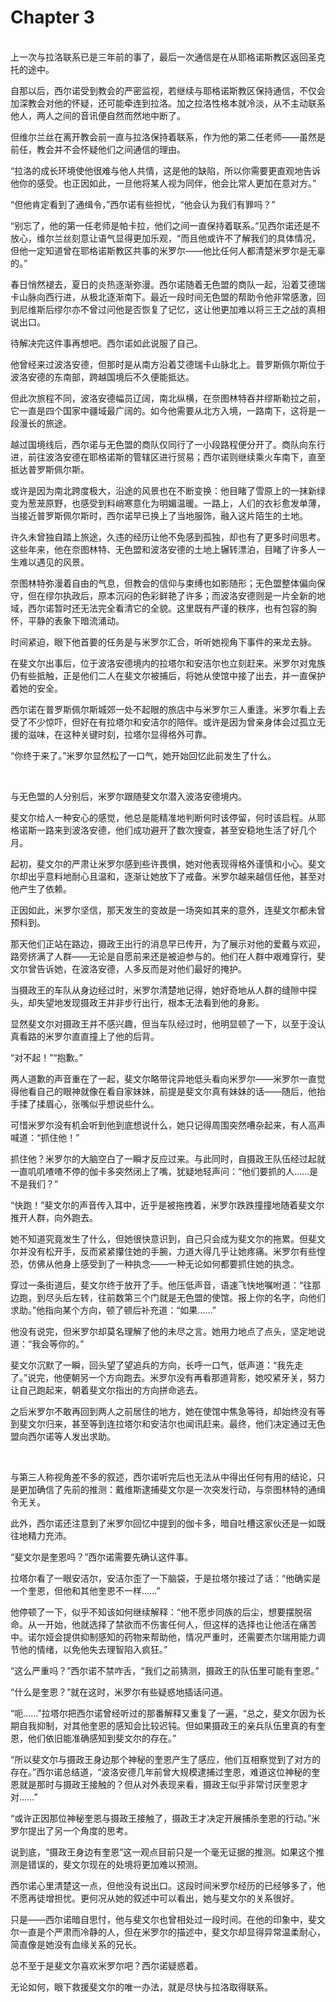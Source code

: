 # Chapter 3

<br>
上一次与拉洛联系已是三年前的事了，最后一次通信是在从耶格诺斯教区返回圣克托的途中。

自那以后，西尔诺受到教会的严密监视，若继续与耶格诺斯教区保持通信，不仅会加深教会对他的怀疑，还可能牵连到拉洛。加之拉洛性格本就冷淡，从不主动联系他人，两人之间的音讯便自然而然地中断了。

但维尔兰丝在离开教会前一直与拉洛保持着联系，作为他的第二任老师——虽然是前任，教会并不会怀疑他们之间通信的理由。

“拉洛的成长环境使他很难与他人共情，这是他的缺陷，所以你需要更直观地告诉他你的感受。也正因如此，一旦他将某人视为同伴，他会比常人更加在意对方。”

“但他肯定看到了通缉令，”西尔诺有些担忧，“他会认为我们有罪吗？”

“别忘了，他的第一任老师是帕卡拉，他们之间一直保持着联系。”见西尔诺还是不放心，维尔兰丝刻意让语气显得更加乐观，“而且他或许不了解我们的具体情况，但他一定知道曾在耶格诺斯教区共事的米罗尔——他比任何人都清楚米罗尔是无辜的。”

春日悄然褪去，夏日的炎热逐渐弥漫。西尔诺随着无色盟的商队一起，沿着艾德瑞卡山脉向西行进，从极北逐渐南下。最近一段时间无色盟的帮助令他非常感激，回到尼维斯后缪尔亦不曾过问他是否恢复了记忆，这让他更加难以将三王之战的真相说出口。

待解决完这件事再想吧。西尔诺如此说服了自己。

他曾经来过波洛安德，但那时是从南方沿着艾德瑞卡山脉北上。普罗斯佩尔斯位于波洛安德的东南部，跨越国境后不久便能抵达。

但此次旅程不同，波洛安德幅员辽阔，南北纵横，在奈图林特吞并缪斯勒拉之前，它一直是四个国家中疆域最广阔的。如今他需要从北方入境，一路南下，这将是一段漫长的旅途。

越过国境线后，西尔诺与无色盟的商队仅同行了一小段路程便分开了。商队向东行进，前往波洛安德在耶格诺斯的管辖区进行贸易；西尔诺则继续乘火车南下，直至抵达普罗斯佩尔斯。

或许是因为南北跨度极大，沿途的风景也在不断变换：他目睹了雪原上的一抹新绿变为葱茏原野，也感受到料峭寒意化为明媚温暖。一路上，人们的衣衫愈发单薄，当接近普罗斯佩尔斯时，西尔诺早已换上了当地服饰，融入这片陌生的土地。

许久未曾独自踏上旅途，久违的经历让他不免感到孤独，却也有了更多时间思考。这些年来，他在奈图林特、无色盟和波洛安德的土地上辗转漂泊，目睹了许多人一生难以遇见的风景。

奈图林特弥漫着自由的气息，但教会的信仰与束缚也如影随形；无色盟整体偏向保守，但在缪尔执政后，原本沉闷的色彩鲜艳了许多；而波洛安德则是一片全新的地域，西尔诺暂时还无法完全看清它的全貌。这里既有严谨的秩序，也有包容的胸怀，平静的表象下暗流涌动。

时间紧迫，眼下他首要的任务是与米罗尔汇合，听听她视角下事件的来龙去脉。

在斐文尔出事后，位于波洛安德境内的拉塔尔和安洁尔也立刻赶来。米罗尔对鬼族仍有些抵触，正是他们二人在斐文尔被捕后，将她从使馆中接了出去，并一直保护着她的安全。

西尔诺在普罗斯佩尔斯城郊一处不起眼的旅店中与米罗尔三人重逢。米罗尔看上去受了不少惊吓，但好在有拉塔尔和安洁尔的陪伴。或许是因为曾亲身体会过孤立无援的滋味，在这种关键时刻，拉塔尔显得格外可靠。

“你终于来了。”米罗尔显然松了一口气，她开始回忆此前发生了什么。

<br>

与无色盟的人分别后，米罗尔跟随斐文尔潜入波洛安德境内。  

斐文尔给人一种安心的感觉，他总是能精准地判断何时该停留，何时该启程。从耶格诺斯一路来到波洛安德，他们成功避开了数次搜查，甚至安稳地生活了好几个月。  

起初，斐文尔的严肃让米罗尔感到些许畏惧，她对他表现得格外谨慎和小心。斐文尔却出乎意料地耐心且温和，逐渐让她放下了戒备。米罗尔越来越信任他，甚至对他产生了依赖。  

正因如此，米罗尔坚信，那天发生的变故是一场突如其来的意外，连斐文尔都未曾预料到。  

那天他们正站在路边，摄政王出行的消息早已传开，为了展示对他的爱戴与欢迎，路旁挤满了人群——无论是自愿前来还是被迫参与的。他们在人群中艰难穿行，斐文尔曾告诉她，在波洛安德，人多反而是对他们最好的掩护。  

当摄政王的车队从身边经过时，米罗尔清楚地记得，她好奇地从人群的缝隙中探头，却失望地发现摄政王并非步行出行，根本无法看到他的身影。

显然斐文尔对摄政王并不感兴趣，但当车队经过时，他明显顿了一下，以至于没认真看路的米罗尔直直撞上了他的后背。

“对不起！”“抱歉。”  

两人道歉的声音重在了一起，斐文尔略带诧异地低头看向米罗尔——米罗尔一直觉得他看自己的眼神就像在看自家妹妹，前提是斐文尔真有妹妹的话——随后，他抬手揉了揉眉心，张嘴似乎想说些什么。  

可惜米罗尔没有机会听到他到底想说什么，她只记得周围突然嘈杂起来，有人高声喊道：“抓住他！”  

抓住他？米罗尔的大脑空白了一瞬才反应过来。与此同时，自摄政王队伍经过起就一直叽叽喳喳不停的伽卡多突然闭上了嘴，犹疑地轻声问：“他们要抓的人……是不是我们？”  

“快跑！”斐文尔的声音传入耳中，近乎是被拖拽着，米罗尔跌跌撞撞地随着斐文尔推开人群，向外跑去。

她不知道究竟发生了什么，但她很快意识到，自己只会成为斐文尔的拖累。但斐文尔并没有松开手，反而紧紧攥住她的手腕，力道大得几乎让她疼痛。米罗尔有些惶恐，仿佛从他身上感受到了一种执念——一种无论如何都要抓住她的执念。  

穿过一条街道后，斐文尔终于放开了手。他压低声音，语速飞快地嘱咐道：“往那边跑，到尽头后左转，往前数第三个门就是无色盟的使馆。报上你的名字，向他们求助。”他指向某个方向，顿了顿后补充道：“如果……”  

他没有说完，但米罗尔却莫名理解了他的未尽之言。她用力地点了点头，坚定地说道：“我会等你的。”  

斐文尔沉默了一瞬，回头望了望追兵的方向，长呼一口气，低声道：“我先走了。”说完，他便朝另一个方向跑去。米罗尔没有再看那道背影，她咬紧牙关，努力让自己跑起来，朝着斐文尔指出的方向拼命逃去。  

之后米罗尔不敢再回到两人之前居住的地方，她在使馆中焦急等待，却始终没有等到斐文尔归来，甚至等到连拉塔尔和安洁尔也闻讯赶来。最终，他们决定通过无色盟向西尔诺等人发出求助。

<br>

与第三人称视角差不多的叙述，西尔诺听完后也无法从中得出任何有用的结论，只是更加确信了先前的推测：戴维斯逮捕斐文尔是一次突发行动，与奈图林特的通缉令无关。  

此外，西尔诺还注意到了米罗尔回忆中提到的伽卡多，暗自吐槽这家伙还是一如既往地精力充沛。  

“斐文尔是奎恩吗？”西尔诺需要先确认这件事。

拉塔尔看了一眼安洁尔，安洁尔歪了一下脑袋，于是拉塔尔接过了话：“他确实是一个奎恩，但他和其他奎恩不一样……”  

他停顿了一下，似乎不知该如何继续解释：“他不愿步同族的后尘，想要摆脱宿命。从一开始，他就选择了禁欲而不伤害任何人，但这样的选择也让他活在痛苦中。诺尔娅会提供抑制感知的药物来帮助他，情况严重时，还需要杰尔瑞用能力调节他的情绪，以免他失去理智陷入疯狂。”  

“这么严重吗？”西尔诺不禁咋舌，“我们之前猜测，摄政王的队伍里可能有奎恩。”

“什么是奎恩？”就在这时，米罗尔有些疑惑地插话问道。  

“呃……”拉塔尔把西尔诺曾经听过的那番解释又重复了一遍，“总之，斐文尔因为长期自我抑制，对其他奎恩的感知会比较迟钝。但如果摄政王的亲兵队伍里真的有奎恩，他们依旧能准确感知到斐文尔的存在。”  

“所以斐文尔与摄政王身边那个神秘的奎恩产生了感应，他们互相察觉到了对方的存在。”西尔诺总结道，“波洛安德几年前曾大规模逮捕过奎恩，难道这位神秘的奎恩就是那时与摄政王接触的？但从对外表现来看，摄政王似乎非常讨厌奎恩才对……”  

“或许正因那位神秘奎恩与摄政王接触了，摄政王才决定开展捕杀奎恩的行动。”米罗尔提出了另一个角度的思考。

说到底，“摄政王身边有奎恩”这一观点目前只是一个毫无证据的推测。如果这个推测是错误的，斐文尔现在的处境将更加难以预测。  

西尔诺心里清楚这一点，但他没有说出口。这段时间米罗尔经历的已经够多了，他不愿再徒增担忧。更何况从她的叙述中可以看出，她与斐文尔的关系很好。  

只是——西尔诺暗自思忖，他与斐文尔也曾相处过一段时间。在他的印象中，斐文尔一直是个严肃而冷静的人，但在米罗尔的描述中，斐文尔却显得异常温柔耐心，简直像是她没有血缘关系的兄长。

总不至于是斐文尔喜欢米罗尔吧？西尔诺疑惑着。

无论如何，眼下救援斐文尔的唯一办法，就是尽快与拉洛取得联系。
